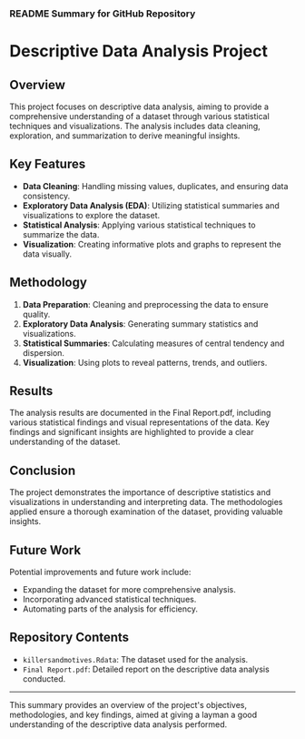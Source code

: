 ### README Summary for GitHub Repository

# Descriptive Data Analysis Project

## Overview

This project focuses on descriptive data analysis, aiming to provide a comprehensive understanding of a dataset through various statistical techniques and visualizations. The analysis includes data cleaning, exploration, and summarization to derive meaningful insights.

## Key Features

- **Data Cleaning**: Handling missing values, duplicates, and ensuring data consistency.
- **Exploratory Data Analysis (EDA)**: Utilizing statistical summaries and visualizations to explore the dataset.
- **Statistical Analysis**: Applying various statistical techniques to summarize the data.
- **Visualization**: Creating informative plots and graphs to represent the data visually.

## Methodology

1. **Data Preparation**: Cleaning and preprocessing the data to ensure quality.
2. **Exploratory Data Analysis**: Generating summary statistics and visualizations.
3. **Statistical Summaries**: Calculating measures of central tendency and dispersion.
4. **Visualization**: Using plots to reveal patterns, trends, and outliers.

## Results

The analysis results are documented in the Final Report.pdf, including various statistical findings and visual representations of the data. Key findings and significant insights are highlighted to provide a clear understanding of the dataset.

## Conclusion

The project demonstrates the importance of descriptive statistics and visualizations in understanding and interpreting data. The methodologies applied ensure a thorough examination of the dataset, providing valuable insights.

## Future Work

Potential improvements and future work include:
- Expanding the dataset for more comprehensive analysis.
- Incorporating advanced statistical techniques.
- Automating parts of the analysis for efficiency.

## Repository Contents

- `killersandmotives.Rdata`: The dataset used for the analysis.
- `Final Report.pdf`: Detailed report on the descriptive data analysis conducted.

---

This summary provides an overview of the project's objectives, methodologies, and key findings, aimed at giving a layman a good understanding of the descriptive data analysis performed.
